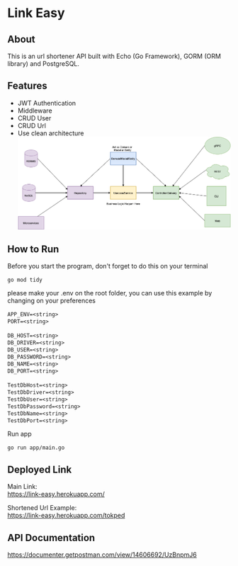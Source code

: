 # Link Easy
## About
This is an url shortener API built with Echo (Go Framework), GORM (ORM library) and PostgreSQL.

## Features
- JWT Authentication
- Middleware
- CRUD User
- CRUD Url
- Use clean architecture
![](docs/clean-arch.png)
## How to Run

Before you start the program, don't forget to do this on your terminal

```
go mod tidy
```

please make your .env on the root folder, you can use this example by changing on your preferences

```
APP_ENV=<string>
PORT=<string>

DB_HOST=<string>
DB_DRIVER=<string>
DB_USER=<string>
DB_PASSWORD=<string>
DB_NAME=<string>
DB_PORT=<string> 

TestDbHost=<string>
TestDbDriver=<string>
TestDbUser=<string>
TestDbPassword=<string>
TestDbName=<string>
TestDbPort=<string>
```

Run app
```
go run app/main.go
```
## Deployed Link
Main Link: <br>
https://link-easy.herokuapp.com/

Shortened Url Example: <br>
https://link-easy.herokuapp.com/tokped

## API Documentation
https://documenter.getpostman.com/view/14606692/UzBnpmJ6
